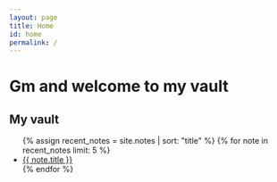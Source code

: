 ```yaml
---
layout: page
title: Home
id: home
permalink: /
---
```


# Gm and welcome to my vault


## <strong>My vault</strong>

<ul>
  {% assign recent_notes = site.notes | sort: "title" %}
  {% for note in recent_notes limit: 5 %}
    <li>
      <a class="internal-link" href="{{ site.baseurl }}{{ note.url }}">{{ note.title }}</a>
    </li>
  {% endfor %}
</ul>

<style>
  .wrapper {
    max-width: 46em;
  }
</style>
